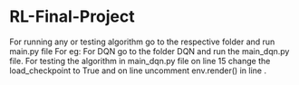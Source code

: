 # RL-Final-Project
For running any or testing algorithm go to the respective folder and run main.py file
For eg: For DQN  go to the folder DQN and run the main_dqn.py file.
For testing the algorithm in main_dqn.py file on line 15 change the load_checkpoint to True and on line uncomment env.render() in line .
